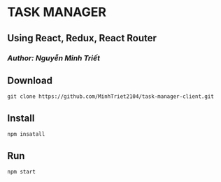 # TASK MANAGER

## Using React, Redux, React Router

### _Author: Nguyễn Minh Triết_

## Download

```
git clone https://github.com/MinhTriet2104/task-manager-client.git
```

## Install

```
npm insatall
```

## Run

```
npm start
```
